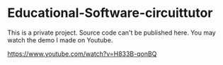 Educational-Software-circuittutor
=================================

This is a private project. Source code can't be published here. You may watch the demo I made on Youtube.

https://www.youtube.com/watch?v=H833B-qonBQ 
